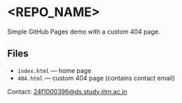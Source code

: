 # <REPO_NAME>

Simple GitHub Pages demo with a custom 404 page.

## Files
- `index.html` — home page
- `404.html` — custom 404 page (contains contact email)

Contact: 24f1000396@ds.study.iitm.ac.in

